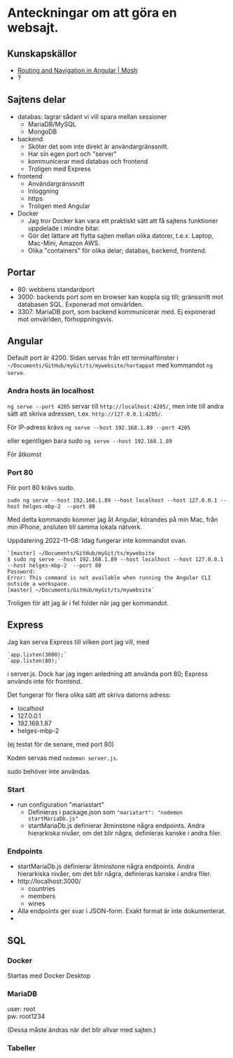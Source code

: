# Anteckningar om att göra en websajt.

## Kunskapskällor

* [Routing and Navigation in Angular | Mosh](https://youtu.be/tUCa3JcFILI)
* ?

## Sajtens delar

* databas: lagrar sådant vi vill spara mellan sessioner
  * MariaDB/MySQL
  * MongoDB
* backend
  * Sköter det som inte direkt är användargränssnitt. 
  * Har sin egen port och "server"
  * kommunicerar med databas och frontend
  * Troligen med Express
* frontend
  * Användargränssnitt
  * Inloggning
  * https
  * Troligen med Angular
* Docker
  * Jag tror Docker kan vara ett praktiskt sätt att få sajtens funktioner 
    uppdelade i mindre bitar.
  * Gör det lättare att flytta sajten mellan olika datorer, t.e.x. Laptop, 
    Mac-Mini, Amazon AWS.
  * Olika "containers" för olika delar; databas, backend, frontend. 

## Portar

* 80: webbens standardport
* 3000: backends port som en browser kan koppla sig till; gränssnitt mot 
  databasen SQL. Exponerad mot omvärlden.
* 3307: MariaDB port, som backend kommunicerar med. Ej exponerad mot omvärlden,
  förhoppningsvis.

## Angular

Default port är 4200. Sidan servas från ett terminalfönster i
`~/Documents/GitHub/myGit/ts/mywebsite/hartappat`
med kommandot `ng serve`.

### Andra hosts än localhost
`ng serve --port 4205` servar till `http://localhost:4205/`, men inte
till andra sätt att skriva adressen, t.ex. `http://127.0.0.1:4205/`.

För IP-adress krävs
`ng serve --host 192.168.1.89 --port 4205`

eller egentligen bara  sudo `ng serve --host 192.168.1.89`


För åtkomst

### Port 80


För port 80 krävs sudo.

`sudo ng serve --host 192.168.1.89 --host localhost --host 127.0.0.1 --host helges-mbp-2  --port 80`

Med detta kommando kommer jag åt Angular, körandes på min Mac, från min iPhone, ansluten till samma lokala nätverk.

Uppdatering 2022-11-08: Idag fungerar inte kommandot ovan.

    `[master] ~/Documents/GitHub/myGit/ts/mywebsite
    $ sudo ng serve --host 192.168.1.89 --host localhost --host 127.0.0.1 --host helges-mbp-2  --port 80
    Password:
    Error: This command is not available when running the Angular CLI outside a workspace.
    [master] ~/Documents/GitHub/myGit/ts/mywebsite`

Troligen för att jag är i fel folder när jag ger kommandot.



## Express
Jag kan serva Express till vilken port jag vill, med

    `app.listen(3000);`
    `app.listen(80);`

i server.js. Dock har jag ingen anledning att använda port 80; Express
används inte för frontend.

Det fungerar för flera olika sätt att skriva datorns adress:

* localhost
* 127.0.0.1
* 192.168.1.87
* helges-mbp-2

(ej testat för de senare, med port 80)

Koden servas med `nodemon server.js`.

sudo behöver inte användas.

### Start

* run configuration "mariastart"
  * Definieras i package.json som `"mariatart": "nodemon startMariaDb.js"`
  * startMariaDb.js definierar åtminstone några endpoints. Andra 
    hierarkiska nivåer, om det blir några, definieras kanske i andra filer. 

### Endpoints

* startMariaDb.js definierar åtminstone några endpoints. Andra
  hierarkiska nivåer, om det blir några, definieras kanske i andra filer.
* http://localhost:3000/
  * countries
  * members
  * wines
* Alla endpoints ger svar i JSON-form. Exakt format är inte dokumenterat.
* 

## SQL

### Docker

Startas med Docker Desktop

### MariaDB
user: root  
pw: root1234  

(Dessa måste ändras när det blir allvar med sajten.)

### Tabeller

